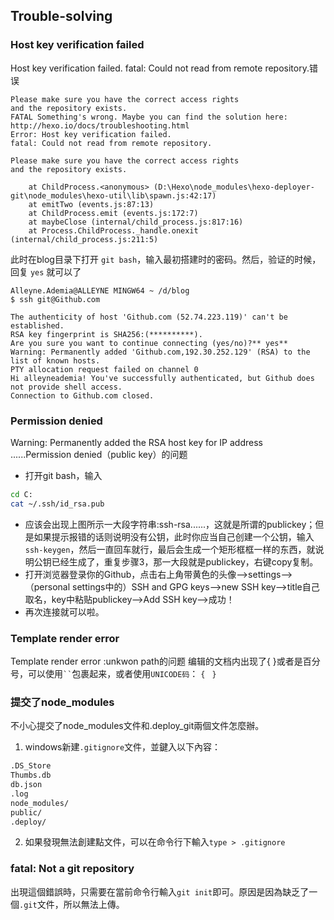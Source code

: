 ## Trouble-solving

### Host key verification failed

Host key verification failed. fatal: Could not read from remote repository.错误

```git
Please make sure you have the correct access rights
and the repository exists.
FATAL Something's wrong. Maybe you can find the solution here: http://hexo.io/docs/troubleshooting.html
Error: Host key verification failed.
fatal: Could not read from remote repository.

Please make sure you have the correct access rights
and the repository exists.

    at ChildProcess.<anonymous> (D:\Hexo\node_modules\hexo-deployer-git\node_modules\hexo-util\lib\spawn.js:42:17)
    at emitTwo (events.js:87:13)
    at ChildProcess.emit (events.js:172:7)
    at maybeClose (internal/child_process.js:817:16)
    at Process.ChildProcess._handle.onexit (internal/child_process.js:211:5)
```

此时在blog目录下打开 `git bash`，输入最初搭建时的密码。然后，验证的时候，回复 `yes` 就可以了

```git
Alleyne.Ademia@ALLEYNE MINGW64 ~ /d/blog
$ ssh git@Github.com

The authenticity of host 'Github.com (52.74.223.119)' can't be established.
RSA key fingerprint is SHA256:(**********).
Are you sure you want to continue connecting (yes/no)?** yes**
Warning: Permanently added 'Github.com,192.30.252.129' (RSA) to the list of known hosts.
PTY allocation request failed on channel 0
Hi alleyneademia! You've successfully authenticated, but Github does not provide shell access.
Connection to Github.com closed.
```

### Permission denied

Warning: Permanently added the RSA host key for IP address  ......Permission denied（public key）的问题

+ 打开git bash，输入

```bash
cd C:
cat ~/.ssh/id_rsa.pub
```

+ 应该会出现上图所示一大段字符串:ssh-rsa......，这就是所谓的publickey；但是如果提示报错的话则说明没有公钥，此时你应当自己创建一个公钥，输入`ssh-keygen`，然后一直回车就行，最后会生成一个矩形框框一样的东西，就说明公钥已经生成了，重复步骤3，那一大段就是publickey，右键copy复制。
+ 打开浏览器登录你的Github，点击右上角带黄色的头像-->settings-->（personal settings中的）SSH and GPG keys-->new SSH key-->title自己取名，key中粘贴publickey-->Add SSH key-->成功！
+ 再次连接就可以啦。

### Template render error

Template render error :unkwon path的问题
编辑的文档内出现了&#123; &#125;或者是百分号，可以使用<code>``</code>包裹起来，或者使用`UNICODE码`： <code>&#123;</code> <code> &#125;</code>

### 提交了node_modules

不小心提交了node_modules文件和.deploy_git兩個文件怎麼辦。

1. windows新建`.gitignore`文件，並鍵入以下內容：

```txt ./blog/
.DS_Store
Thumbs.db
db.json
.log
node_modules/
public/
.deploy/
```

2. 如果發現無法創建點文件，可以在命令行下輸入`type > .gitignore`

### fatal: Not a git repository

出現這個錯誤時，只需要在當前命令行輸入`git init`即可。原因是因為缺乏了一個`.git`文件，所以無法上傳。